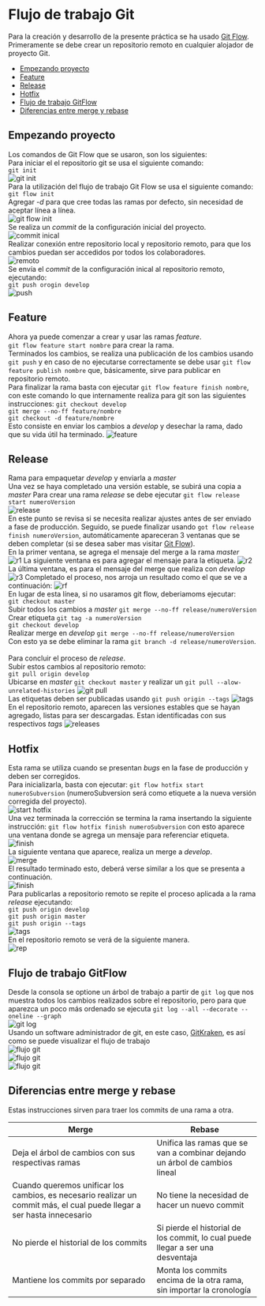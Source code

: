 # Flujo de trabajo Git
Para la creación y desarrollo de la presente práctica se ha usado [Git Flow][git flow].  
Primeramente se debe crear un repositorio remoto en cualquier alojador de proyecto Git.  
- [Empezando proyecto](#empezando-proyecto)
- [Feature](#feature)
- [Release](#release)
- [Hotfix](#hotfix)
- [Flujo de trabajo GitFlow](#flujo-de-trabajo-gitflow)
- [Diferencias entre merge y rebase](#diferencias-entre-merge-y-rebase)
## Empezando proyecto ##
Los comandos de Git Flow que se usaron, son los siguientes:  
Para iniciar el el repositorio git se usa el siguiente comando:  
`git init`  
![git init](https://i.ibb.co/9r4Dh8y/Captura-de-pantalla-de-2019-06-27-12-13-11.png)  
Para la utilización del flujo de trabajo Git Flow se usa el siguiente comando:   
    `git flow init`   
Agregar *-d* para que cree todas las ramas por defecto, sin necesidad de aceptar línea a línea.  
![git flow init](https://i.ibb.co/QYY5ppk/Captura-de-pantalla-de-2019-06-27-12-14-19.png)  
Se realiza un *commit* de la configuración inicial del proyecto.  
![commit inical](https://i.ibb.co/Wk8qWdf/Commitinicial.png)  
Realizar conexión entre repositorio local y repositorio remoto, para que los cambios puedan ser accedidos por todos los colaboradores.  
![remoto](https://i.ibb.co/dJ1VMgq/Captura-de-pantalla-de-2019-06-27-17-02-00.png)  
Se envía el *commit* de la configuración inical al repositorio remoto, ejecutando:  
`git push orogin develop`  
![push](https://i.ibb.co/259zXNn/push-inicial-a-develop.png)   
## Feature ##
Ahora ya puede comenzar a crear y usar las ramas *feature*.<br> `git flow feature start nombre` para crear la rama.  <br> Terminados los cambios, se realiza una publicación de los cambios usando `git push` y en caso de no ejecutarse correctamente se debe usar `git flow feature publish nombre` que, básicamente, sirve para publicar en repositorio remoto.  <br> Para finalizar la rama basta con ejecutar `git flow feature finish nombre`, con este comando lo que internamente realiza para git son las siguientes instrucciones:  `git checkout develop`  
`git merge --no-ff feature/nombre`  
`git checkout -d feature/nombre`  
Esto consiste en enviar los cambios a *develop* y desechar la rama, dado que su vida útil ha terminado.
![feature](https://i.ibb.co/MPZCykV/featuremodelticket.png)  
## Release ##
Rama para empaquetar *develop* y enviarla a *master*  
Una vez se haya completado una versión estable, se subirá una copia a *master* 
Para crear una rama *release* se debe ejecutar `git flow release start numeroVersion`  
![release](https://i.ibb.co/RYMPyhb/crear-feature.png)  
En este punto se revisa si se necesita realizar ajustes antes de ser enviado a fase de producción. Seguido, se puede finalizar usando `got flow release finish numeroVersion`, automáticamente apareceran 3 ventanas que se deben completar (si se desea saber mas visitar [Git Flow][git flow]).  
En la primer ventana, se agrega el mensaje del merge a la rama *master*  
![r1](https://i.ibb.co/sWB4YrN/1.png)  La siguiente ventana es para agregar el mensaje para la etiqueta.  ![r2](https://i.ibb.co/YZ2kd4R/2.png)  La última ventana, es para el mensaje del merge que realiza con *develop*  ![r3](https://i.ibb.co/tDLPSz6/3.png)  Completado el proceso, nos arroja un resultado como el que se ve a continuación:  ![rf](https://i.ibb.co/rm1bmbX/finalizar-realese.png)<br>En lugar de esta línea, si no usaramos git flow, deberiamoms ejecutar:<br>`git checkout master` <br>Subir todos los cambios a *master* `git merge --no-ff release/numeroVersion`<br> Crear etiqueta `git tag -a numeroVersion` <br> `git checkout develop` <br> Realizar merge en *develop* `git merge --no-ff release/numeroVersion`<br> Con esto ya se debe eliminar la rama `git branch -d release/numeroVersion`.<br><br>Para concluir el proceso de *release*.  
Subir estos cambios al repositorio remoto:  <br>`git pull origin develop` <br>Ubicarse en *master* `git checkout master` y realizar un `git pull --alow-unrelated-histories`  ![git pull](https://i.ibb.co/5WVFJCg/pull-master.png)  
Las etiquetas deben ser publicadas usando `git push origin --tags`  ![tags](https://i.ibb.co/94rB4J3/tags.png)<br>En el repositorio remoto, aparecen las versiones estables que se hayan agregado, listas para ser descargadas. Estan identificadas con sus respectivos *tags*  ![releases](https://i.ibb.co/FwyJmWp/tags-remote.png)
## Hotfix ##
Esta rama se utiliza cuando se presentan *bugs* en la fase de producción y deben ser corregidos.
<br> Para inicializarla, basta con ejecutar: `git flow hotfix start numeroSubversion` (numeroSubversion será como etiquete a la nueva versión corregida del proyecto).<br>
![start hotfix](https://i.ibb.co/x78JpWd/hotfix-start.png)<br>
Una vez terminada la corrección se termina la rama insertando la siguiente instrucción: `git flow hotfix finish numeroSubversion` con esto aparece una ventana donde se agrega un mensaje para referenciar etiqueta.<br> ![finish](https://i.ibb.co/j4sS1Qk/message-tag-hotfix.png)<br> La siguiente ventana que aparece, realiza un merge a *develop*. <br>![merge](https://i.ibb.co/0nM5ZtL/merge-develop.png)<br>El resultado terminado esto, deberá verse similar a los que se presenta a continuación. <br>![finish](https://i.ibb.co/K0JPT4x/finish-hotfix.png)<br>Para publicarlas a repositorio remoto se repite el proceso aplicada a la rama *release* ejecutando: <br>`git push origin develop`<br>`git push origin master`<br>`git push origin --tags`<br>![tags](https://i.ibb.co/QP0mTWw/push-tags-hotfix.png)<br>
En el repositorio remoto se verá de la siguiente manera.<br>![rep](https://i.ibb.co/R9K5ZJp/new-tags-gitub.png)
## Flujo de trabajo GitFlow ##
Desde la consola se optione un árbol de trabajo a partir de `git log` que nos muestra todos los cambios realizados sobre el repositorio, pero para que aparezca un poco más ordenado se ejecuta `git log --all --decorate --oneline --graph`<br>
![git log](https://i.ibb.co/zxS8Wbq/git-log.png)<br>
Usando un software administrador de git, en este caso, [GitKraken][gitkraken], es así como se puede visualizar el flujo de trabajo <br>
![flujo git](https://i.ibb.co/4MNrLg3/git1.png)<br>![flujo git](https://i.ibb.co/4MhCxBr/git2.png)<br>![flujo git](https://i.ibb.co/txwwfmy/git3.png)<br>
## Diferencias entre merge y rebase ##
Estas instrucciones sirven para traer los commits de una rama a otra.  

| Merge | Rebase |
 | --- | --- |
|  Deja el árbol de cambios con sus respectivas ramas | Unifica las ramas que se van a combinar dejando un árbol de cambios lineal | 
| Cuando queremos unificar los cambios, es necesario realizar un commit más, el cual puede llegar a ser hasta innecesario | No tiene la necesidad de hacer un nuevo commit | 
| No pierde el historial de los commits | Si pierde el historial de los commit, lo cual puede llegar a ser una desventaja | 
| Mantiene los commits por separado | Monta los commits encima de la otra rama, sin importar la cronología | 
  
[git flow]: https://drive.google.com/file/d/11Jhjz58o6og81mtrva-E2YmJuwCn5OhJ/view?usp=sharing
[node]:  https://nodejs.org/es/docs/
[js]:  https://developer.mozilla.org/es/docs/Web/JavaScript
[express]: https://expressjs.com/es/
[sequelize]: http://docs.sequelizejs.com/
[orm]: https://programarfacil.com/blog/que-es-un-orm/
[gitkraken]: https://www.gitkraken.com/

